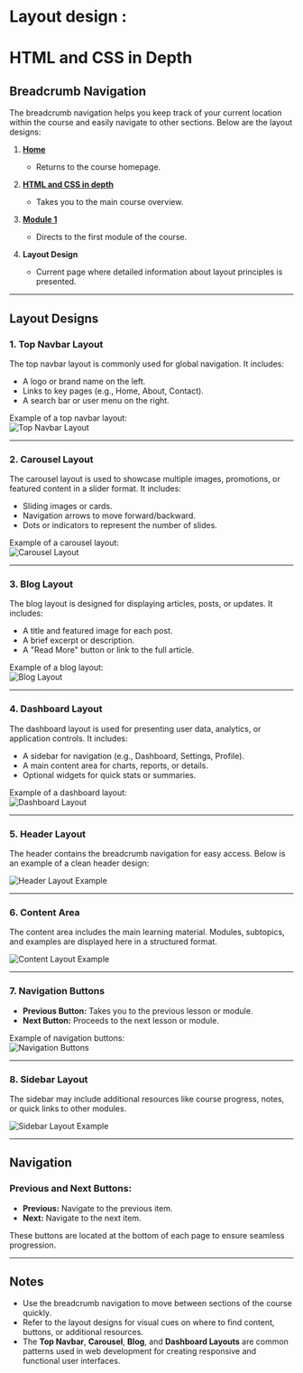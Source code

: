 # Layout design :
# HTML and CSS in Depth

## Breadcrumb Navigation

The breadcrumb navigation helps you keep track of your current location within the course and easily navigate to other sections. Below are the layout designs:

1. **[Home](#)**  
   - Returns to the course homepage.

2. **[HTML and CSS in depth](https://www.example.com/learn/html-and-css-in-depth/home/welcome)**  
   - Takes you to the main course overview.

3. **[Module 1](https://www.example.com/learn/html-and-css-in-depth/home/module/1)**  
   - Directs to the first module of the course.

4. **Layout Design**  
   - Current page where detailed information about layout principles is presented.

---

## Layout Designs

### 1. **Top Navbar Layout**
The top navbar layout is commonly used for global navigation. It includes:
- A logo or brand name on the left.
- Links to key pages (e.g., Home, About, Contact).
- A search bar or user menu on the right.

Example of a top navbar layout:  
![Top Navbar Layout](https://via.placeholder.com/600x100 "Top Navbar Layout")

---

### 2. **Carousel Layout**
The carousel layout is used to showcase multiple images, promotions, or featured content in a slider format. It includes:
- Sliding images or cards.
- Navigation arrows to move forward/backward.
- Dots or indicators to represent the number of slides.

Example of a carousel layout:  
![Carousel Layout](https://via.placeholder.com/600x300 "Carousel Layout")

---

### 3. **Blog Layout**
The blog layout is designed for displaying articles, posts, or updates. It includes:
- A title and featured image for each post.
- A brief excerpt or description.
- A "Read More" button or link to the full article.

Example of a blog layout:  
![Blog Layout](https://via.placeholder.com/600x400 "Blog Layout")

---

### 4. **Dashboard Layout**
The dashboard layout is used for presenting user data, analytics, or application controls. It includes:
- A sidebar for navigation (e.g., Dashboard, Settings, Profile).
- A main content area for charts, reports, or details.
- Optional widgets for quick stats or summaries.

Example of a dashboard layout:  
![Dashboard Layout](https://via.placeholder.com/600x400 "Dashboard Layout")

---

### 5. **Header Layout**
The header contains the breadcrumb navigation for easy access. Below is an example of a clean header design:

![Header Layout Example](https://via.placeholder.com/600x150 "Header Layout")

---

### 6. **Content Area**
The content area includes the main learning material. Modules, subtopics, and examples are displayed here in a structured format.

![Content Layout Example](https://via.placeholder.com/600x400 "Content Layout")

---

### 7. **Navigation Buttons**
- **Previous Button:** Takes you to the previous lesson or module.  
- **Next Button:** Proceeds to the next lesson or module.

Example of navigation buttons:  
![Navigation Buttons](https://via.placeholder.com/400x100 "Navigation Buttons")

---

### 8. **Sidebar Layout**
The sidebar may include additional resources like course progress, notes, or quick links to other modules.

![Sidebar Layout Example](https://via.placeholder.com/300x500 "Sidebar Layout")

---

## Navigation

### Previous and Next Buttons:
- **Previous:** Navigate to the previous item.
- **Next:** Navigate to the next item.

These buttons are located at the bottom of each page to ensure seamless progression.

---

## Notes
- Use the breadcrumb navigation to move between sections of the course quickly.
- Refer to the layout designs for visual cues on where to find content, buttons, or additional resources.
- The **Top Navbar**, **Carousel**, **Blog**, and **Dashboard Layouts** are common patterns used in web development for creating responsive and functional user interfaces.

